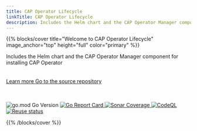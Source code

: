```yaml
---
title: CAP Operator Lifecycle
linkTitle: CAP Operator Lifecycle
description: Includes the Helm chart and the CAP Operator Manager component for installing CAP Operator
---
```


{{% blocks/cover title="Welcome to CAP Operator Lifecycle" image_anchor="top" height="full" color="primary" %}}
<div class="mx-auto">
	<span class="font-weight-bold">Includes the Helm chart and the CAP Operator Manager component for installing CAP Operator</span><br><br><br>
	<a class="btn btn-lg btn-primary me-3 mb-4 rounded-pill" href="docs/">
		Learn more <i class="fas fa-arrow-alt-circle-right ms-2"></i>
	</a>
	<a class="btn btn-lg btn-secondary me-3 mb-4 rounded-pill" href="https://github.com/sap/cap-operator-lifecycle">
		Go to the source repository <i class="fab fa-github ms-2 "></i>
	</a>
 	<br><br><br><p>
		<img src="https://img.shields.io/github/go-mod/go-version/SAP/cap-operator-lifecycle" alt="go.mod Go Version">
		<a href="https://goreportcard.com/report/github.com/sap/cap-operator-lifecycle">
			<img src="https://goreportcard.com/badge/github.com/sap/cap-operator-lifecycle" alt="Go Report Card">
		</a>
		<a href="https://sonarcloud.io/summary/overall?id=SAP_cap-operator-lifecycle">
			<img src="https://sonarcloud.io/api/project_badges/measure?project=SAP_cap-operator-lifecycle&metric=coverage" alt="Sonar Coverage">
		</a>
  		<a href="https://github.com/sap/cap-operator-lifecycle/actions/workflows/github-code-scanning/codeql">
			<img src="https://github.com/sap/cap-operator-lifecycle/actions/workflows/github-code-scanning/codeql/badge.svg" alt="CodeQL">
		</a>
		<a href="https://api.reuse.software/info/github.com/SAP/cap-operator-lifecycle">
			<img src="https://api.reuse.software/badge/github.com/SAP/cap-operator-lifecycle" alt="Reuse status">
		</a>
	</p>
</div>
{{% /blocks/cover %}}
